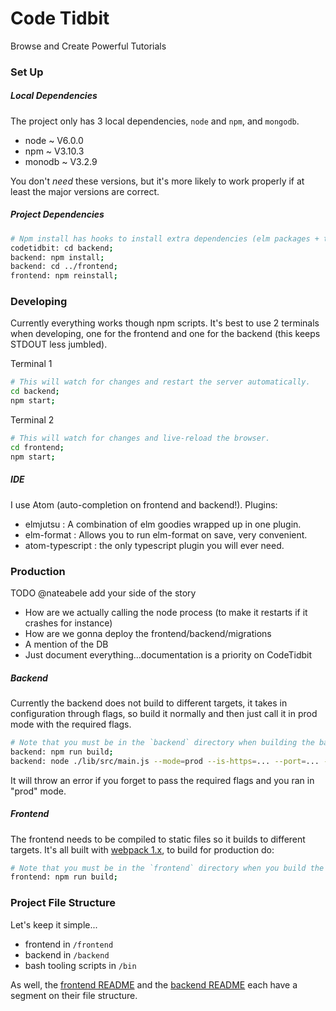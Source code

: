 # Code Tidbit
Browse and Create Powerful Tutorials

### Set Up

##### Local Dependencies

The project only has 3 local dependencies, `node` and `npm`, and `mongodb`.
  - node ~ V6.0.0
  - npm ~ V3.10.3
  - monodb ~ V3.2.9

You don't _need_ these versions, but it's more likely to work properly if at least the major versions are correct.

##### Project Dependencies

```bash
# Npm install has hooks to install extra dependencies (elm packages + typings).
codetidbit: cd backend;
backend: npm install;
backend: cd ../frontend;
frontend: npm reinstall;
```

### Developing

Currently everything works though npm scripts. It's best to use 2 terminals when developing, one for the frontend and
one for the backend (this keeps STDOUT less jumbled).

Terminal 1
```bash
# This will watch for changes and restart the server automatically.
cd backend;
npm start;
```

Terminal 2
```bash
# This will watch for changes and live-reload the browser.
cd frontend;
npm start;
```

##### IDE

I use Atom (auto-completion on frontend and backend!). Plugins:
  - elmjutsu : A combination of elm goodies wrapped up in one plugin.
  - elm-format : Allows you to run elm-format on save, very convenient.
  - atom-typescript : the only typescript plugin you will ever need.

### Production

TODO @nateabele add your side of the story
  - How are we actually calling the node process (to make it restarts if it crashes for instance)
  - How are we gonna deploy the frontend/backend/migrations
  - A mention of the DB
  - Just document everything...documentation is a priority on CodeTidbit

##### Backend

Currently the backend does not build to different targets, it takes in configuration through flags, so build it normally
and then just call it in prod mode with the required flags.

```bash
# Note that you must be in the `backend` directory when building the backend.
backend: npm run build;
backend: node ./lib/src/main.js --mode=prod --is-https=... --port=... --db-url=... --session-secret-key=...
```

It will throw an error if you forget to pass the required flags and you ran in "prod" mode.

##### Frontend

The frontend needs to be compiled to static files so it builds to different targets. It's all built with
[webpack 1.x](http://webpack.github.io/docs/), to build for production do:

```bash
# Note that you must be in the `frontend` directory when you build the frontend.
frontend: npm run build;
```

### Project File Structure

Let's keep it simple...
  - frontend in `/frontend`
  - backend in `/backend`
  - bash tooling scripts in `/bin`

As well, the [frontend README](/frontend/README.md) and the [backend README](/backend/README.md) each have a segment on
their file structure.
